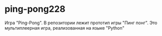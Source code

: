 # ping-pong228
Игра "Ping-Pong". В репозитории лежит прототип игры "Пинг понг".
Это мультиплеерная игра, реализованная на языке "Python"

